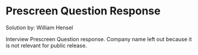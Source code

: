 # Prescreen Question Response

Solution by: William Hensel

Interview Prescreen Question response. Company name left out because it is not relevant for public release. 
